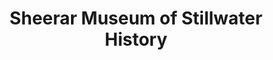---
layout: repo
title: "Sheerar Museum of Stillwater History"
id: 24662
permalink: repos/24662/
---